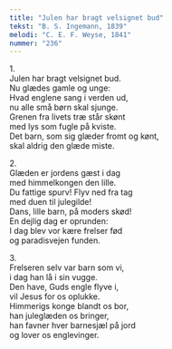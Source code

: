 ```yaml
---
title: "Julen har bragt velsignet bud"
tekst: "B. S. Ingemann, 1839"
melodi: "C. E. F. Weyse, 1841"
nummer: "236"
---
```

1.<br>
Julen har bragt velsignet bud.<br>
Nu glædes gamle og unge:<br>
Hvad englene sang i verden ud,<br>
nu alle små børn skal sjunge.<br>
Grenen fra livets træ står skønt<br>
med lys som fugle på kviste.<br>
Det barn, som sig glæder fromt og kønt,<br>
skal aldrig den glæde miste.<br>

2.<br>
Glæden er jordens gæst i dag<br>
med himmelkongen den lille.<br>
Du fattige spurv! Flyv ned fra tag<br>
med duen til julegilde!<br>
Dans, lille barn, på moders skød!<br>
En dejlig dag er oprunden:<br>
I dag blev vor kære frelser fød<br>
og paradisvejen funden.<br>

3.<br>
Frelseren selv var barn som vi,<br>
i dag han lå i sin vugge.<br>
Den have, Guds engle flyve i,<br>
vil Jesus for os oplukke.<br>
Himmerigs konge blandt os bor,<br>
han juleglæden os bringer,<br>
han favner hver barnesjæl på jord<br>
og lover os englevinger.<br>

